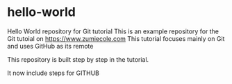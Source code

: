 # hello-world
Hello World repository for Git tutorial
This is an example repository for the Git tutoial on https://www.zumiecole.com
This tutorial focuses mainly on Git and uses GitHub as its remote

This repository is built step by step in the tutorial.

It now include steps for GITHUB

